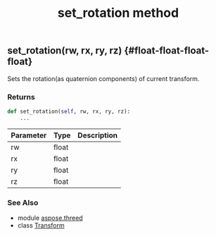 ﻿---
title: set_rotation method
second_title: Aspose.3D for Python via .NET API References
description: 
type: docs
weight: 120
url: /python-net/aspose.threed/transform/set_rotation/
is_root: false
---

## set_rotation(rw, rx, ry, rz) {#float-float-float-float}

Sets the rotation(as quaternion components) of current transform.

### Returns 





```python
def set_rotation(self, rw, rx, ry, rz):
    ...
```


| Parameter | Type | Description |
| :- | :- | :- |
| rw | float |  |
| rx | float |  |
| ry | float |  |
| rz | float |  |



### See Also
* module [aspose.threed](../../)
* class [Transform](/3d/python-net/aspose.threed/transform)
